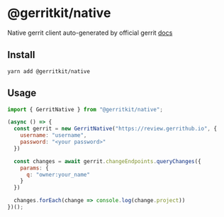 # @gerritkit/native
Native gerrit client auto-generated by official gerrit [docs](https://gerrit-documentation.storage.googleapis.com/Documentation/3.2.3/rest-api.html) 

## Install
```shell script
yarn add @gerritkit/native
```

## Usage
```javascript
import { GerritNative } from "@gerritkit/native";

(async () => {
  const gerrit = new GerritNative("https://review.gerrithub.io", {
    username: "username",
    password: "<your password>"
  })

  const changes = await gerrit.changeEndpoints.queryChanges({
    params: {
      q: "owner:your_name"
    }
  })

  changes.forEach(change => console.log(change.project))
})();

```
